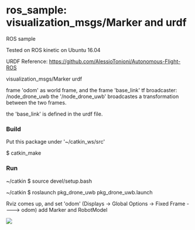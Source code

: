 # ros_sample: visualization_msgs/Marker and urdf
ROS sample


Tested on ROS kinetic on Ubuntu 16.04

URDF Reference: https://github.com/AlessioTonioni/Autonomous-Flight-ROS

visualization_msgs/Marker
urdf


frame 'odom' as world frame, and the frame 'base_link'
tf broadcaster: /node_drone_uwb
the '/node_drone_uwb' broadcastes a transformation between the two frames.

the 'base_link' is defined in the urdf file.



### Build

Put this package under '~/catkin_ws/src'

$ catkin_make


### Run

~/catkin $ source devel/setup.bash

~/catkin $ roslaunch pkg_drone_uwb pkg_drone_uwb.launch

Rviz comes up, and set 'odom'
(Displays -> Global Options -> Fixed Frame ----> odom)
add Marker and RobotModel


![](https://github.com/jungwonkang/sample_ros_visualization/blob/master/screen_shot_rviz.jpg)


